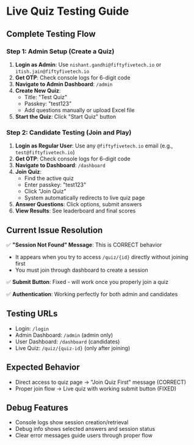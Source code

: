 # Live Quiz Testing Guide

## Complete Testing Flow

### Step 1: Admin Setup (Create a Quiz)
1. **Login as Admin**: Use `nishant.gandhi@fiftyfivetech.io` or `itish.jain@fiftyfivetech.io`
2. **Get OTP**: Check console logs for 6-digit code
3. **Navigate to Admin Dashboard**: `/admin`
4. **Create New Quiz**:
   - Title: "Test Quiz"
   - Passkey: "test123"
   - Add questions manually or upload Excel file
5. **Start the Quiz**: Click "Start Quiz" button

### Step 2: Candidate Testing (Join and Play)
1. **Login as Regular User**: Use any `@fiftyfivetech.io` email (e.g., `test@fiftyfivetech.io`)
2. **Get OTP**: Check console logs for 6-digit code  
3. **Navigate to Dashboard**: `/dashboard`
4. **Join Quiz**:
   - Find the active quiz
   - Enter passkey: "test123"
   - Click "Join Quiz"
   - System automatically redirects to live quiz page
5. **Answer Questions**: Click options, submit answers
6. **View Results**: See leaderboard and final scores

## Current Issue Resolution

✅ **"Session Not Found" Message**: This is CORRECT behavior
- It appears when you try to access `/quiz/{id}` directly without joining first
- You must join through dashboard to create a session

✅ **Submit Button**: Fixed - will work once you properly join a quiz

✅ **Authentication**: Working perfectly for both admin and candidates

## Testing URLs
- Login: `/login`
- Admin Dashboard: `/admin` (admin only)
- User Dashboard: `/dashboard` (candidates)
- Live Quiz: `/quiz/{quiz-id}` (only after joining)

## Expected Behavior
- Direct access to quiz page → "Join Quiz First" message (CORRECT)
- Proper join flow → Live quiz with working submit button (FIXED)

## Debug Features
- Console logs show session creation/retrieval
- Debug info shows selected answers and session status
- Clear error messages guide users through proper flow
